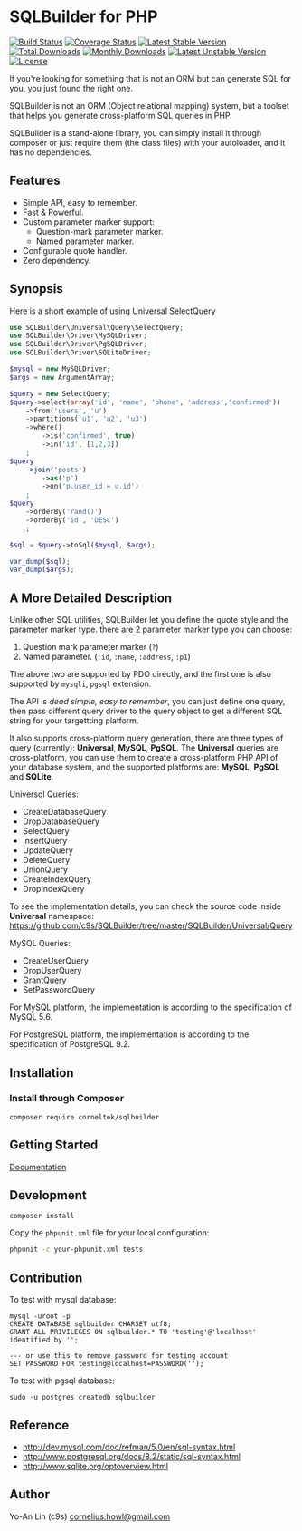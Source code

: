 # SQLBuilder for PHP

[![Build Status](https://travis-ci.org/c9s/SQLBuilder.svg?branch=master)](http://travis-ci.org/c9s/SQLBuilder)
[![Coverage Status](https://img.shields.io/coveralls/c9s/SQLBuilder.svg)](https://coveralls.io/r/c9s/SQLBuilder)
[![Latest Stable Version](https://poser.pugx.org/corneltek/sqlbuilder/v/stable.svg)](https://packagist.org/packages/corneltek/sqlbuilder) 
[![Total Downloads](https://poser.pugx.org/corneltek/sqlbuilder/downloads.svg)](https://packagist.org/packages/corneltek/sqlbuilder) 
[![Monthly Downloads](https://poser.pugx.org/corneltek/sqlbuilder/d/monthly)](https://packagist.org/packages/corneltek/sqlbuilder)
[![Latest Unstable Version](https://poser.pugx.org/corneltek/sqlbuilder/v/unstable.svg)](https://packagist.org/packages/corneltek/sqlbuilder) 
[![License](https://poser.pugx.org/corneltek/sqlbuilder/license.svg)](https://packagist.org/packages/corneltek/sqlbuilder)

If you're looking for something that is not an ORM but can generate SQL for
you, you just found the right one.

SQLBuilder is not an ORM (Object relational mapping) system, but a toolset that helps you generate 
cross-platform SQL queries in PHP.

SQLBuilder is a stand-alone library, you can simply install it through composer
or just require them (the class files) with your autoloader, and it has no
dependencies.

## Features

* Simple API, easy to remember.
* Fast & Powerful.
* Custom parameter marker support:
  * Question-mark parameter marker.
  * Named parameter marker.
* Configurable quote handler.
* Zero dependency.

## Synopsis

Here is a short example of using Universal SelectQuery

```php
use SQLBuilder\Universal\Query\SelectQuery;
use SQLBuilder\Driver\MySQLDriver;
use SQLBuilder\Driver\PgSQLDriver;
use SQLBuilder\Driver\SQLiteDriver;

$mysql = new MySQLDriver;
$args = new ArgumentArray;

$query = new SelectQuery;
$query->select(array('id', 'name', 'phone', 'address','confirmed'))
    ->from('users', 'u')
    ->partitions('u1', 'u2', 'u3')
    ->where()
        ->is('confirmed', true)
        ->in('id', [1,2,3])
    ;
$query
    ->join('posts')
        ->as('p')
        ->on('p.user_id = u.id')
    ;
$query
    ->orderBy('rand()')
    ->orderBy('id', 'DESC')
    ;

$sql = $query->toSql($mysql, $args);

var_dump($sql);
var_dump($args);
```


## A More Detailed Description

Unlike other SQL utilities, SQLBuilder let you define the quote style and the
parameter marker type. there are 2 parameter marker type you can choose:

1. Question mark parameter marker (`?`)
2. Named parameter. (`:id`, `:name`, `:address`, `:p1`)

The above two are supported by PDO directly, and the first one is also
supported by `mysqli`, `pgsql` extension.

The API is *dead simple, easy to remember*, you can just define one query, then pass
different query driver to the query object to get a different SQL string for
your targettting platform.

It also supports cross-platform query generation, there are three types of
query (currently): **Universal**, **MySQL**, **PgSQL**.  The **Universal** queries are
cross-platform, you can use them to create a cross-platform PHP API of 
your database system, and the supported platforms are: **MySQL**, **PgSQL** and **SQLite**.

Universql Queries:

- CreateDatabaseQuery
- DropDatabaseQuery
- SelectQuery
- InsertQuery
- UpdateQuery
- DeleteQuery
- UnionQuery
- CreateIndexQuery
- DropIndexQuery

To see the implementation details, you can check the source code inside **Universal** namespace:
<https://github.com/c9s/SQLBuilder/tree/master/SQLBuilder/Universal/Query>

MySQL Queries:

- CreateUserQuery
- DropUserQuery
- GrantQuery
- SetPasswordQuery

For MySQL platform, the implementation is according to the specification of MySQL 5.6.

For PostgreSQL platform, the implementation is according to the specification of PostgreSQL 9.2.


## Installation

### Install through Composer

    composer require corneltek/sqlbuilder

## Getting Started

[Documentation](https://github.com/c9s/SQLBuilder/wiki)

## Development

```
composer install
```

Copy the `phpunit.xml` file for your local configuration:

```sh
phpunit -c your-phpunit.xml tests
```

## Contribution

To test with mysql database:

    mysql -uroot -p
    CREATE DATABASE sqlbuilder CHARSET utf8;
    GRANT ALL PRIVILEGES ON sqlbuilder.* TO 'testing'@'localhost' identified by '';

    --- or use this to remove password for testing account
    SET PASSWORD FOR testing@localhost=PASSWORD('');

To test with pgsql database:

    sudo -u postgres createdb sqlbuilder

## Reference

- http://dev.mysql.com/doc/refman/5.0/en/sql-syntax.html
- http://www.postgresql.org/docs/8.2/static/sql-syntax.html
- http://www.sqlite.org/optoverview.html

## Author

Yo-An Lin (c9s) <cornelius.howl@gmail.com>

